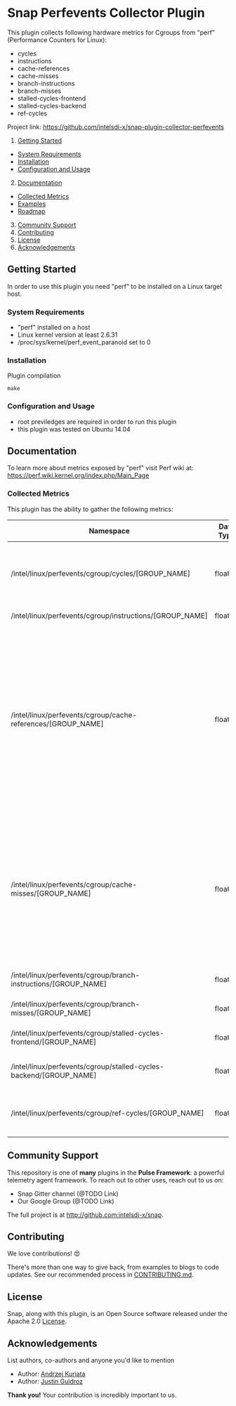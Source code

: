 # Snap Perfevents Collector Plugin

This plugin collects following hardware metrics for Cgroups from "perf" (Performance Counters for Linux):
*  cycles
*  instructions
*  cache-references
*  cache-misses
*  branch-instructions
*  branch-misses
*  stalled-cycles-frontend
*  stalled-cycles-backend
*  ref-cycles

Project link: https://github.com/intelsdi-x/snap-plugin-collector-perfevents

1. [Getting Started](#getting-started)
  * [System Requirements](#system-requirements)
  * [Installation](#installation)
  * [Configuration and Usage](configuration-and-usage)
2. [Documentation](#documentation)
  * [Collected Metrics](#collected-metrics)
  * [Examples](#examples)
  * [Roadmap](#roadmap)
3. [Community Support](#community-support)
4. [Contributing](#contributing)
5. [License](#license-and-authors)
6. [Acknowledgements](#acknowledgements)

## Getting Started
In order to use this plugin you need "perf" to be installed on a Linux target host.

### System Requirements

* "perf" installed on a host
* Linux kernel version at least 2.6.31
* /proc/sys/kernel/perf_event_paranoid set to 0

### Installation

Plugin compilation
```
make
```

### Configuration and Usage

* root previledges are required in order to run this plugin
* this plugin was tested on Ubuntu 14.04

## Documentation
To learn more about metrics exposed by "perf" visit Perf wiki at: https://perf.wiki.kernel.org/index.php/Main_Page

### Collected Metrics
This plugin has the ability to gather the following metrics:

Namespace | Data Type | Source | Description
------------------|--------|-----------|-------------------------------
/intel/linux/perfevents/cgroup/cycles/[GROUP_NAME] | float64 | hostname | Total cycles. Be wary of what happens during CPU frequency scaling.
/intel/linux/perfevents/cgroup/instructions/[GROUP_NAME] | float64 | hostname | Retired instructions
/intel/linux/perfevents/cgroup/cache-references/[GROUP_NAME] | float64 | hostname | Cache accesses. Usually this indicates Last Level Cache accesses but this may vary depending on your CPU. This may include prefetches and coherency messages; again this depends on the design of your CPU.
/intel/linux/perfevents/cgroup/cache-misses/[GROUP_NAME] | float64 | hostname | Cache misses. Usually this indicates Last Level Cache misses; this is intended to be used in conjunction with the cache-references event to calculate cache miss rates.
/intel/linux/perfevents/cgroup/branch-instructions/[GROUP_NAME] | float64 | hostname | Retired branch instructions
/intel/linux/perfevents/cgroup/branch-misses/[GROUP_NAME] | float64 | hostname | Mispredicted branch instructions
/intel/linux/perfevents/cgroup/stalled-cycles-frontend/[GROUP_NAME] | float64 | hostname | Stalled cycles during issue
/intel/linux/perfevents/cgroup/stalled-cycles-backend/[GROUP_NAME] | float64 | hostname | Stalled cycles during retirement
/intel/linux/perfevents/cgroup/ref-cycles/[GROUP_NAME] | float64 | hostname | Total cycles; not affected by CPU frequency scaling

## Community Support
This repository is one of **many** plugins in the **Pulse Framework**: a powerful telemetry agent framework. To reach out to other uses, reach out to us on:

* Snap Gitter channel (@TODO Link)
* Our Google Group (@TODO Link)

The full project is at http://github.com:intelsdi-x/snap.

## Contributing
We love contributions! :heart_eyes:

There's more than one way to give back, from examples to blogs to code updates. See our recommended process in [CONTRIBUTING.md](CONTRIBUTING.md).

## License
Snap, along with this plugin, is an Open Source software released under the Apache 2.0 [License](LICENSE).

## Acknowledgements
List authors, co-authors and anyone you'd like to mention

* Author: [Andrzej Kuriata](https://github.com/andrzej-k)
* Author: [Justin Guidroz](https://github.com/geauxvirtual)

**Thank you!** Your contribution is incredibly important to us.
